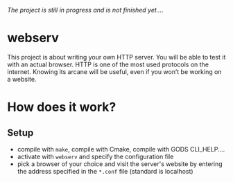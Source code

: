 _The project is still in progress and is not finished yet...._



# webserv
This project is about writing your own HTTP server. You will be able to test it with an actual browser. HTTP is one of the most used protocols on the internet. Knowing its arcane will be useful, even if you won’t be working on a website.


# How does it work?
## Setup
- compile with ``make``, compile with Cmake, compile with GODS CLI_HELP....
- activate with ``webserv`` and specify the configuration file
- pick a browser of your choice and visit the server's website by entering the address specified in the ``*.conf`` file (standard is localhost)

